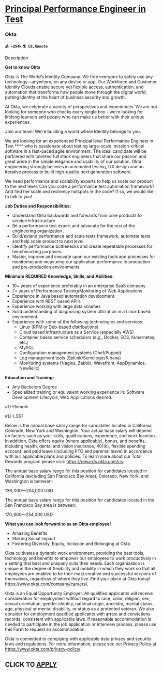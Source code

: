 # [Principal Performance Engineer in Test](https://www.remotewlb.com/apply/principal-performance-engineer-in-test)  
### Okta  
#### `💰 ~254k` `🌎 US,Remote`  

Description

**Get to know Okta**

  
Okta is The World’s Identity Company. We free everyone to safely use any technology—anywhere, on any device or app. Our Workforce and Customer Identity Clouds enable secure yet flexible access, authentication, and automation that transforms how people move through the digital world, putting Identity at the heart of business security and growth.  
  
At Okta, we celebrate a variety of perspectives and experiences. We are not looking for someone who checks every single box - we’re looking for lifelong learners and people who can make us better with their unique experiences.  
  
Join our team! We’re building a world where Identity belongs to you.

We are looking for an experienced Principal level Performance Engineer in Test **** who is passionate about testing large-scale, mission-critical software in a fast-paced agile environment. The ideal candidate will be partnered with talented full stack engineers that share our passion and great pride in the simple elegance and usability of our solution. Okta engineering strongly believes in automated testing, UX design and an iterative process to build high-quality next generation software.

We need performance and scalability experts to help us scale our product to the next level. Can you code a performance test automation framework? And find the scale and resiliency hotspots in the code? If so, we would like to talk to you!

**Job Duties and Responsibilities:**

  * Understand Okta backwards and forwards from core products to service infrastructure
  * Be a performance test expert and advocate for the rest of the engineering organization .
  * Build/extend performance and scale tests framework, automate tests and help scale product to next level
  * Identify performance bottlenecks and create repeatable processes for benchmarking purposes. 
  * Master, improve and innovate upon our existing tools and processes for monitoring and measuring our application performance in production and pre-production environments.

**Minimum REQUIRED Knowledge, Skills, and Abilities:**

  * 10+ years of experience preferably in an enterprise SaaS company
  * 7+ years of Performance Testing/Monitoring of Web Applications
  * Experience in Java based automation development. 
  * Experience with REST based API’s
  * Experience working with large data volumes 
  * Solid understanding of diagnosing system utilization in a Linux based environment.
  * Experience with some of the following technologies and services:
    * Linux (RPM or Deb-based distributions)
    * Cloud based Infrastructure as a Service (especially AWS)
    * Container based service schedulers (e.g., Docker, ECS, Kubernetes, etc.)
    * MySQL
    * Configuration management systems (Chef/Puppet)
    * Log management tools (Splunk/Sumologic/Kibana)
    * Monitoring systems (Nagios, Zabbix, Wavefront, AppDynamics, NewRelic)

**Education and Training:**

  * Any Bachelors Degree
  * Specialized training or equivalent working experience in: Software Development Lifecycle, Web Applications desired.

#LI-Remote

#LI-LSS1

Below is the annual base salary range for candidates located in California, Colorado, New York and Washington. Your actual base salary will depend on factors such as your skills, qualifications, experience, and work location. In addition, Okta offers equity (where applicable), bonus, and benefits, including health, dental and vision insurance, 401(k), flexible spending account, and paid leave (including PTO and parental leave) in accordance with our applicable plans and policies. To learn more about our Total Rewards program please visit: https://rewards.okta.com/us.  

The annual base salary range for this position for candidates located in California (excluding San Francisco Bay Area), Colorado, New York, and Washington is between:

$136,000—$204,000 USD

The annual base salary range for this position for candidates located in the San Francisco Bay area is between:

$170,000—$254,000 USD

 **What you can look forward to as an Okta employee!**

  * Amazing Benefits
  * Making Social Impact
  * Fostering Diversity, Equity, Inclusion and Belonging at Okta 

Okta cultivates a dynamic work environment, providing the best tools, technology and benefits to empower our employees to work productively in a setting that best and uniquely suits their needs. Each organization is unique in the degree of flexibility and mobility in which they work so that all employees are enabled to be their most creative and successful versions of themselves, regardless of where they live. Find your place at Okta today! https://www.okta.com/company/careers/.

Okta is an Equal Opportunity Employer. All qualified applicants will receive consideration for employment without regard to race, color, religion, sex, sexual orientation, gender identity, national origin, ancestry, marital status, age, physical or mental disability, or status as a protected veteran. We also consider for employment qualified applicants with arrest and convictions records, consistent with applicable laws. If reasonable accommodation is needed to participate in the job application or interview process, please use this Form to request an accommodation.

Okta is committed to complying with applicable data privacy and security laws and regulations. For more information, please see our Privacy Policy at https://www.okta.com/privacy-policy/.

  
## CLICK TO [APPLY](https://www.remotewlb.com/apply/principal-performance-engineer-in-test)

